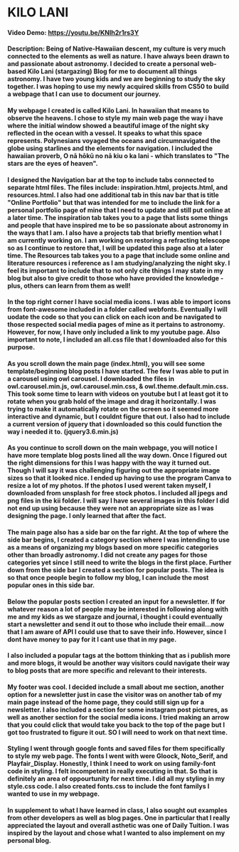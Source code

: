 # KILO LANI
#### Video Demo:  <https://youtu.be/KNlh2r1rs3Y>
#### Description: Being of Native-Hawaiian descent, my culture is very much connected to the elements as well as nature. I have always been drawn to and passionate about astronomy. I decided to create a personal web-based Kilo Lani (stargazing) Blog for me to document all things astronomy. I have two young kids and we are beginning to study the sky together. I was hoping to use my newly acquired skills from CS50 to build a webpage that I can use to document our journey.

#### My webpage I created is called Kilo Lani. In hawaiian that means to observe the heavens. I chose to style my main web page the way i have where the initial window showed a beautiful image of the night sky reflected in the ocean with a vessel. It speaks to what this space represents. Polynesians voyaged the oceans and circumnavigated the globe using starlines and the elements for navigation. I included the hawaiian proverb, O nā hōkū no nā kiu o ka lani - which translates to "The stars are the eyes of heaven".

#### I designed the Navigation bar at the top to include tabs connected to separate html files. The files include: inspiration.html, projects.html, and resources.html. I also had one additional tab in this nav bar that is title "Online Portfolio" but that was intended for me to include the link for a personal portfolio page of mine that I need to update and still put online at a later time. The inspiration tab takes you to a page that lists some things and people that have inspired me to be so passionate about astronomy in the ways that I am. I also have a projects tab that briefly mention what I am currently working on. I am working on restoring a refracting telescope so as I continue to restore that, I will be updated this page also at a later time. The Resources tab takes you to a page that include some online and literature resources i reference as I am studying/analyzing the night sky. I feel its important to include that to not only cite things I may state in my blog but also to give credit to those who have provided the knowledge - plus, others can learn from them as well!

#### In the top right corner I have social media icons. I was able to import icons from font-awesome included in a folder called webfonts. Eventually I will uodate the code so that you can click on each icon and be navigated to those respected social media pages of mine as it pertains to astronomy. However, for now, I have only included a link to my youtube page. Also important to note, I included an all.css file that I downloaded also for this purpose.

#### As you scroll down the main page (index.html), you will see some template/beginning blog posts I have started. The few I was able to put in a carousel using owl carousel. I downloaded the files in owl.carousel.min.js, owl.carousel.min.css, & owl.theme.default.min.css. This took some time to learn with videos on youtube but I at least got it to rotate when you grab hold of the image and drag it horizontally. I was trying to make it automatically rotate on the screen so it seemed more interactive and dynamic, but I couldnt figure that out. I also had to include a current version of jquery that i downloaded so this could function the way i needed it to. (jquery3.6.min.js)

#### As you continue to scroll down on the main webpage, you will notice I have more template blog posts lined all the way down. Once I figured out the right dimensions for this I was happy with the way it turned out. Though I will say it was challenging figuring out the appropriate image sizes so that it looked nice. I ended up having to use the program Canva to resize a lot of my photos. If the photos I used werent taken myself, I downloaded from unsplash for free stock photos. I included all jpegs and png files in the kii folder. I will say I have several images in this folder I did not end up using because they were not an appropriate size as I was designing the page. I only learned that after the fact.

#### The main page also has a side bar on the far right. At the top of where the side bar begins, I created a category section where I was intending to use as a means of organizing my blogs based on more specific categories other than broadly astronomy. I did not create any pages for those categories yet since I still need to write the blogs in the first place. Further down from the side bar I created a section for popular posts. The idea is so that once people begin to follow my blog, I can include the most popular ones in this side bar.

#### Below the popular posts section I created an input for a newsletter. If for whatever reason a lot of people may be interested in following along with me and my kids as we stargaze and journal, i thought i could eventually start a newsletter and send it out to those who include their email...now that I am aware of API I could use that to save their info. However, since I dont have money to pay for it I cant use that in my page.

#### I also included a popular tags at the bottom thinking that as i publish more and more blogs, it would be another way visitors could navigate their way to blog posts that are more specific and relevant to their interests.

#### My footer was cool. I decided include a small about me section, another option for a newsletter just in case the visitor was on another tab of my main page instead of the home page, they could still sign up for a newsletter. I also included a section for some instagram post pictures, as well as another section for the social media icons. I tried making an arrow that you could click that would take you back to the top of the page but I got too frustrated to figure it out. SO I will need to work on that next time.


#### Styling I went through google fonts and saved files for them specifically to style my web page. The fonts I went with were Gloock, Noto_Serif, and Playfair_Display. Honestly, I think I need to work on using family-font code in styling. I felt incompetent in really executing in that. So that is definitely an area of oppourtunity for next time. I did all my styling in my style.css code. I also created fonts.css to include the font familys I wanted to use in my webpage.

#### In supplement to what I have learned in class, I also sought out examples from other developers as well as blog pages. One in particular that I really appreciated the layout and overall asthetic was one of Daily Tuition. I was inspired by the layout and chose what I wanted to also implement on my personal blog.
